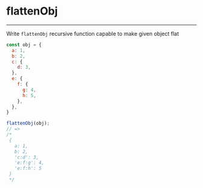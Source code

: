 # flattenObj

---
Write `flattenObj` recursive function capable to make given object flat

```js
const obj = {
  a: 1,
  b: 2,
  c: {
    d: 3,
  },
  e: {
    f: {
      g: 4,
      h: 5,
    },
  },
}

flattenObj(obj);
// =>
/* 
 {    
   a: 1,
   b: 2,
   'c:d': 3,
   'e:f:g': 4,
   'e:f:h': 5
 }
 */

```